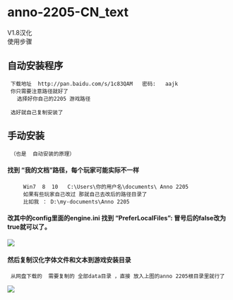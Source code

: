 # anno-2205-CN_text
V1.8汉化  
使用步骤

## 自动安装程序
     下载地址  http://pan.baidu.com/s/1c83QAM   密码:   aajk
     你只需要注意路径就好了
       选择好你自己的2205 游戏路径
        
     选好就自己复制安装了
## 手动安装
     （也是  自动安装的原理）
#### 找到 “我的文档”路径，每个玩家可能实际不一样 
         Win7  8  10   C:\Users\你的用户名\documents\ Anno 2205
         如果有些玩家自己改过 那就自己去改后的路径目录了 
         比如我 ： D:\my-documents\Anno 2205

#### 改其中的config里面的engine.ini  找到  “PreferLocalFiles”:  冒号后的false改为 true就可以了。
  ![](http://i.imgur.com/cUVU57n.png)
#### 然后复制汉化字体文件和文本到游戏安装目录
     从网盘下载的  需要复制的 全部data目录 ，直接 放入上图的anno 2205根目录里就行了

  ![](http://i.imgur.com/jJVzjoJ.png)
